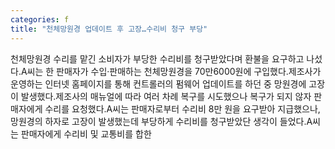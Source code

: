 ```yaml
---
categories: f
title: "천체망원경 업데이트 후 고장…수리비 청구 부당"
---
```

천체망원경 수리를 맡긴 소비자가 부당한 수리비를 청구받았다며 환불을 요구하고 나섰다.A씨는 한 판매자가 수입·판매하는 천체망원경을 70만6000원에 구입했다.제조사가 운영하는 인터넷 홈페이지를 통해 컨트롤러의 펌웨어 업데이트를 하던 중 망원경에 고장이 발생했다.제조사의 매뉴얼에 따라 여러 차례 복구를 시도했으나 복구가 되지 않자 판매자에게 수리를 요청했다.A씨는 판매자로부터 수리비 8만 원을 요구받아 지급했으나, 망원경의 하자로 고장이 발생했는데 부당하게 수리비를 청구받았단 생각이 들었다.A씨는 판매자에게 수리비 및 교통비를 합한